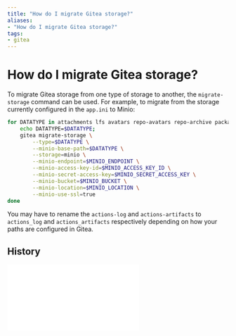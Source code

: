 ```yaml
---
title: "How do I migrate Gitea storage?"
aliases:
- "How do I migrate Gitea storage?"
tags:
- gitea
---
```


# How do I migrate Gitea storage?

To migrate Gitea storage from one type of storage to another, the `migrate-storage` command can be used. For example, to migrate from the storage currently configured in the `app.ini` to Minio:

```sh
for DATATYPE in attachments lfs avatars repo-avatars repo-archive packages actions-log actions-artifacts; do
    echo DATATYPE=$DATATYPE;
	gitea migrate-storage \
        --type=$DATATYPE \
        --minio-base-path=$DATATYPE \
        --storage=minio \
        --minio-endpoint=$MINIO_ENDPOINT \
        --minio-access-key-id=$MINIO_ACCESS_KEY_ID \
        --minio-secret-access-key=$MINIO_SECRET_ACCESS_KEY \
        --minio-bucket=$MINIO_BUCKET \
        --minio-location=$MINIO_LOCATION \
        --minio-use-ssl=true
done
```

You may have to rename the `actions-log` and `actions-artifacts` to `actions_log` and `actions_artifacts` respectively depending on how your paths are configured in Gitea.

## History

![20240803164302](../entries/20240803164302.md)
